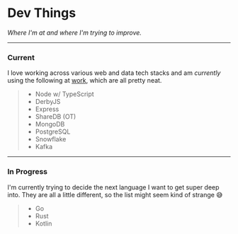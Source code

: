 # Dev Things

_Where I'm at and where I'm trying to improve._

---

### Current

I love working across various web and data tech stacks and am _currently_ using the following at [work](https://fulcrum.lever.co/), which are all pretty neat.

> - Node w/ TypeScript
> - DerbyJS
> - Express
> - ShareDB (OT)
> - MongoDB
> - PostgreSQL
> - Snowflake
> - Kafka

---

### In Progress

I'm currently trying to decide the next language I want to get super deep into. They are all a little different, so the list might seem kind of strange 😅

> - Go
> - Rust
> - Kotlin
